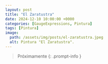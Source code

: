 ```yaml
---
layout: post
title: "El Zaratustra"
date: 2024-12-10 10:00:00 +0000
categories: [GaugeExpressions, Pintura]
tags: [Pintura]
image:
  path: /assets/img/posts/el-zaratustra.jpeg
  alt: Pintura "El Zaratustra".
---
```


>Próximamente
{: .prompt-info }